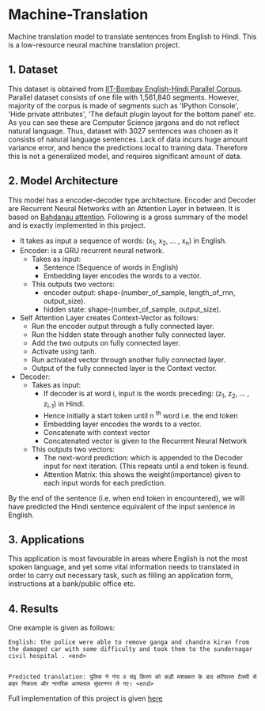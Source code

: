 # Machine-Translation
Machine translation model to translate sentences from English to Hindi.
This is a low-resource neural machine translation project. 

## 1. Dataset
This dataset is obtained from [IIT-Bombay English-Hindi Parallel Corpus](http://www.cfilt.iitb.ac.in/iitb_parallel/). Parallel dataset consists of one file with 1,561,840 segments. However, majority of the corpus is made of segments such as 'IPython Console', 'Hide private attributes', 'The default plugin layout for the bottom panel' etc. As you can see these are Computer Science jargons and do not reflect natural language. Thus, dataset with 3027 sentences was chosen as it consists of natural language sentences. Lack of data incurs huge amount variance error, and hence the predictions local to training data. Therefore this is not a generalized model, and requires significant amount of data.

## 2. Model Architecture

This model has a encoder-decoder type architecture. Encoder and Decoder are Recurrent Neural Networks with an Attention Layer in between. It is based on [Bahdanau attention](https://arxiv.org/abs/1409.0473). 
Following is a gross summary of the model and is exactly implemented in this project.
* It takes as input a sequence of words: (x<sub>1</sub>, x<sub>2</sub>, ... , x<sub>n</sub>) in English.
* Encoder: is a GRU recurrent neural network.
  * Takes as input:
    * Sentence (Sequence of words in English)
    * Embedding layer encodes the words to a vector.
  * This outputs two vectors:
    * encoder output: shape-(number_of_sample, length_of_rnn, output_size).
    * hidden state: shape-(number_of_sample, output_size).
* Self Attention Layer creates Context-Vector as follows:
  * Run the encoder output through a fully connected layer.
  * Run the hidden state through another fully connected layer.
  * Add the two outputs on fully connected layer.
  * Activate using tanh.
  * Run activated vector through another fully connected layer.
  * Output of the fully connected layer is the Context vector.
* Decoder:
  * Takes as input:
    * If decoder is at word i, input is the words preceding: (z<sub>1</sub>, z<sub>2</sub>, ... , z<sub>i-1</sub>) in Hindi.
    * Hence initially a start token until n <sup>th</sup> word i.e. the end token
    * Embedding layer encodes the words to a vector.
    * Concatenate with context vector
    * Concatenated vector is given to the Recurrent Neural Network
  * This outputs two vectors:
    * The next-word prediction: which is appended to the Decoder input for next iteration. (This repeats until a end token is found.
    * Attention Matrix: this shows the weight(importance) given to each input words for each prediction.
    
By the end of the sentence (i.e. when end token in encountered), we will have predicted the Hindi sentence equivalent of the input sentence in English.

## 3. Applications

This application is most favourable in areas where English is not the most spoken language, and yet some vital information needs to translated in order to carry out necessary task, such as filling an application form, instructions at a bank/public office etc.

## 4. Results
One example is given as follows: 
 
    English: the police were able to remove ganga and chandra kiran from the damaged car with some difficulty and took them to the sundernagar civil hospital . <end>
    
    
    Predicted translation: पुलिस ने गंगा व चंद्र किरण को कड़ी मशक्कत के बाद क्षतिग्रस्त टैक्सी से बाहर निकाला और नागरिक अस्पताल सुंदरनगर ले गए। <end> 

Full implementation of this project is given [here](https://github.com/AshwinDeshpande96/Machine-Translation/blob/master/NMT_Hindi_English.ipynb)
